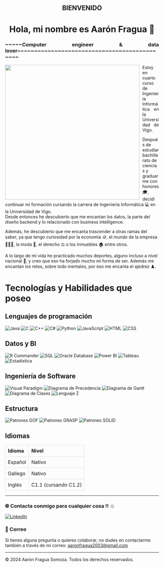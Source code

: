 <h2 align="center">BIENVENIDO</h1>

<h1 align="center">Hola, mi nombre es Aarón Fragua 👋</h1>

<h3 align="justify">~~~~~Computer engineer & data lover~~~~~~~~~~~~~~~~~~~~~~~~~~~~~~~~~~~~~~~~~~~~~</h3>

<p align="left">
  <img src="https://media4.giphy.com/media/v1.Y2lkPTc5MGI3NjExaWJ0c2RpdDgxbXVvOHA3OGZqYmt5N2lsczltN3B4aTFuYmplMjB5aSZlcD12MV9pbnRlcm5hbF9naWZfYnlfaWQmY3Q9Zw/qgQUggAC3Pfv687qPC/giphy.webp" width="440" align="left" style="margin-right: 10px;" />
 
<p align="justify">
Estoy en cuarto curso de Ingeniería Informática en la Universidad de Vigo.

Después de estudiar bachillerato de ciencias y graduarme con honores 🎓, decidí continuar mi formación cursando la carrera de Ingeniería Informática 💻 en la Universidad de Vigo.
</br>
Desde entonces he descubierto que me encantan los datos, la parte del diseño backend y lo relacionado con business intelligence.
</br>

Además, he descubierto que me encanta trascender a otras ramas del saber, ya que tengo curiosidad por la economía 🪙, el mundo de la empresa 🧑🏻‍💼, la moda 👔, el derecho ⚖️ o los inmuebles 🏠 entre otros.

A lo largo de mi vida he practicado muchos deportes, alguno incluso a nivel nacional 🥇, y creo que eso ha forjado mucho mi forma de ser. Además me encantan los retos, sobre todo mentales, por eso me encanta el ajedrez ♟️.
</p>
</p>



# Tecnologías y Habilidades que poseo
## Lenguajes de programación
 ![Java](https://img.shields.io/badge/Java-ED8B00?style=for-the-badge&logo=java&logoColor=white)
 ![C](https://img.shields.io/badge/C-000000?style=for-the-badge&logo=c&logoColor=white)
 ![C++](https://img.shields.io/badge/C%2B%2B-00599C?style=for-the-badge&logo=cplusplus&logoColor=white)
 ![C#](https://img.shields.io/badge/C%23-239120?style=for-the-badge&logo=csharp&logoColor=white)
 ![Python](https://img.shields.io/badge/Python-3776AB?style=for-the-badge&logo=python&logoColor=white)
 ![JavaScript](https://img.shields.io/badge/JavaScript-F7DF1E?style=for-the-badge&logo=javascript&logoColor=black)
 ![HTML](https://img.shields.io/badge/HTML-E34F26?style=for-the-badge&logo=html5&logoColor=white)
 ![CSS](https://img.shields.io/badge/CSS-1572B6?style=for-the-badge&logo=css3&logoColor=white)

## Datos y BI
![R Commander](https://img.shields.io/badge/R%20Commander-76A05B?style=for-the-badge&logo=r&logoColor=white)
![SQL](https://img.shields.io/badge/SQL-4479A1?style=for-the-badge&logo=sqlite&logoColor=white)
![Oracle Database](https://img.shields.io/badge/Oracle%20Database-F80000?style=for-the-badge&logo=oracle&logoColor=white)
![Power BI](https://img.shields.io/badge/Power%20BI-F2C94C?style=for-the-badge&logo=powerbi&logoColor=white)
![Tableau](https://img.shields.io/badge/Tableau-E97627?style=for-the-badge&logo=tableau&logoColor=white)
![Estadística](https://img.shields.io/badge/Estad%C3%ADstica-0072B9?style=for-the-badge&logo=data:image/png;base64,iVBORw0KGgoAAAANSUhEUgAAABAAAAAQCAYAAAAf8/9hAAABxklEQVR42mJ8///B/0MUSgeMys2H4AgJMDEQDjUAAAHRQIfB1j1l5gIAAAAABJRU5ErkJggg==)

## Ingeniería de Software
![Visual Paradigm](https://img.shields.io/badge/Visual%20Paradigm-30A8E4?style=for-the-badge&logo=visual-paradigm&logoColor=white)
![Diagrama de Precedencia](https://img.shields.io/badge/Diagrama%20de%20Precedencia-4B8BBE?style=for-the-badge)
![Diagrama de Gantt](https://img.shields.io/badge/Diagrama%20de%20Gantt-FFCC00?style=for-the-badge)
![Diagrama de Clases](https://img.shields.io/badge/Diagrama%20de%20Clases-3F9E8E?style=for-the-badge)
![Lenguaje Z](https://img.shields.io/badge/Lenguaje%20Z-FFD700?style=for-the-badge)

## Estructura
![Patrones GOF](https://img.shields.io/badge/Patrones%20GOF-4F8BF9?style=for-the-badge)
![Patrones GRASP](https://img.shields.io/badge/Patrones%20GRASP-FF8C00?style=for-the-badge)
![Patrones SOLID](https://img.shields.io/badge/Patrones%20SOLID-5C8DF8?style=for-the-badge)


## Idiomas

<table style="width: 100%; border-collapse: collapse;">
  <thead>
    <tr>
      <th style="border: 1px solid #dddddd; padding: 8px; text-align: left;">Idioma</th>
      <th style="border: 1px solid #dddddd; padding: 8px; text-align: left;">Nivel</th>
    </tr>
  </thead>
  <tbody>
    <tr>
      <td style="border: 1px solid #dddddd; padding: 8px;">Español</td>
      <td style="border: 1px solid #dddddd; padding: 8px;">Nativo</td>
    </tr>
    <tr>
      <td style="border: 1px solid #dddddd; padding: 8px;">Gallego</td>
      <td style="border: 1px solid #dddddd; padding: 8px;">Nativo</td>
    </tr>
    <tr>
      <td style="border: 1px solid #dddddd; padding: 8px;">Inglés</td>
      <td style="border: 1px solid #dddddd; padding: 8px;">C1.1 (cursando C1.2)</td>
    </tr>
  </tbody>
</table>

---

### 🌐 Contacta conmigo para cualquier cosa !! ☺️
[![LinkedIn](https://img.shields.io/badge/LinkedIn-Aarón_Fragua_Somoza-0077B5?style=for-the-badge&logo=linkedin&logoColor=white&labelColor=101010)](https://www.linkedin.com/in/aarón-fragua-somoza-25b0a8304/)

### 📧 Correo
Si tienes alguna pregunta o quieres colaborar, no dudes en contactarme también a través de mi correo: [aaronfragua2003@gmail.com](mailto:aaronfragua2003@gmail.com)

---

© 2024 Aarón Fragua Somoza. Todos los derechos reservados.
